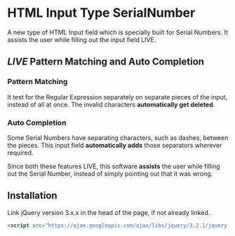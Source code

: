 # HTML Input Type SerialNumber
A new type of HTML Input field which is specially built for Serial Numbers. It assists the user while filling out the input field LIVE.
## _LIVE_ Pattern Matching and Auto Completion
### Pattern Matching
It test for the Regular Expression separately on separate pieces of the input, instead of all at once. The invalid characters __automatically get deleted__.
### Auto Completion
Some Serial Numbers have separating characters, such as dashes, between the pieces. This input field __automatically adds__ those separators wherever required.

Since both these features LIVE, this software __assists__ the user while filling out the Serial Number, instead of simply pointing out that it was wrong.

## Installation
Link jQuery version 3.x.x in the head of the page, if not already linked.
```html
<script src="https://ajax.googleapis.com/ajax/libs/jquery/3.2.1/jquery.min.js"></script>
```